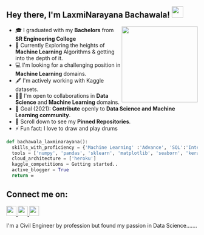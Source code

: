 ## Hey there, I'm LaxmiNarayana Bachawala! <img src="https://raw.githubusercontent.com/iampavangandhi/iampavangandhi/master/gifs/Hi.gif" width="30px"></h2>
<img align='right' src="https://i.pinimg.com/originals/fe/a5/55/fea5551b05708e4b12ceb81a91728687.gif" width="200">


- 🎓 I graduated with my **Bachelors** from **SR Engineering College**
- 🌱 Currently Exploring the heights of **Machine Learning** Algorithms & getting into the depth of it.
- 💻 I'm looking for a challenging position in **Machine Learning** domains.
- 🖋️ I'm actively working with Kaggle datasets.
- 🤝🏻 I'm open to collaborations in **Data Science** and **Machine Learning** domains.
- 🎯 Goal (2021): **Contribute** openly to **Data Science and Machine Learning community**.
- 📌 Scroll down to see my **Pinned Repositories**.
- ⚡  Fun fact: I love to draw and play drums


```python
def bachawala_laxminarayana():
  skills_with_proficiency = {'Machine Learning' :'Advance', 'SQL':'Intermidiate', 'tableau':'Intermidiate', 'Excel':'Intermidiate',}
  tools = ['numpy', 'pandas', 'sklearn', 'matplotlib', 'seaborn', 'keras', 'flask', 'tableau', 'autocad']
  cloud_architecture = ['heroku']
  kaggle_competitions = Getting started..
  active_blogger = True
  return ∞
```

## Connect me on:

<a href="https://www.linkedin.com/in/laxmi-narayana-bachawala/" target="_blank">
<img src="https://cdn.jsdelivr.net/npm/simple-icons@v3/icons/linkedin.svg" width="26" height="26"  target = "_blank" />
</a>


<a href="https://luckybachawala.medium.com/" target="_blank">
<img src="https://cdn.jsdelivr.net/npm/simple-icons@v3/icons/instagram.svg" width="26" height="26" target = "_blank" />
</a>


<a href="https://luckybachawala.medium.com/" target="_blank">
<img src="https://cdn3.iconfinder.com/data/icons/social-media-black-white-2/1151/Medium_logo_-_black-512.png" width="26" height="26" target = "_blank" />
</a>

I'm a Civil Engineer by profession but found my passion in Data Science.......
